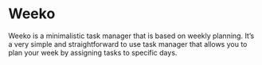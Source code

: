 # Weeko

Weeko is a minimalistic task manager that is based on weekly planning. It’s a very simple and straightforward to use task manager that allows you to plan your week by assigning tasks to specific days.

### 

